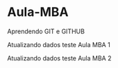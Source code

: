 # Aula-MBA

Aprendendo GIT e GITHUB



Atualizando dados teste Aula MBA 1

Atualizando dados teste Aula MBA 2

